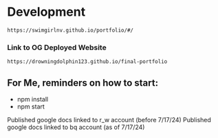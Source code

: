 # Development

`https://swimgirlnv.github.io/portfolio/#/`

### Link to OG Deployed Website

`https://drowningdolphin123.github.io/final-portfolio`

## For Me, reminders on how to start:
- npm install
- npm start

Published google docs linked to r_w account (before 7/17/24)
Published google docs linked to bq account (as of 7/17/24)